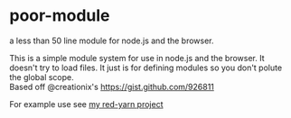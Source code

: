 poor-module
===========

a less than 50 line module for node.js and the browser.

This is a simple module system for use in node.js and the browser. 
It doesn't try to load files. It just is for defining modules so you don't polute the global scope.  
Based off @creationix's https://gist.github.com/926811 


For example use see <a href="http://github.com/drewlesueur/red-yarn">my red-yarn project</a>


